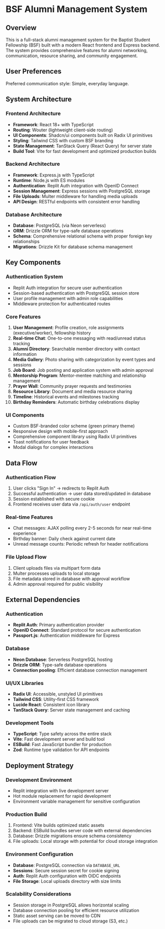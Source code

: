 # BSF Alumni Management System

## Overview

This is a full-stack alumni management system for the Baptist Student Fellowship (BSF) built with a modern React frontend and Express backend. The system provides comprehensive features for alumni networking, communication, resource sharing, and community engagement.

## User Preferences

Preferred communication style: Simple, everyday language.

## System Architecture

### Frontend Architecture
- **Framework**: React 18+ with TypeScript
- **Routing**: Wouter (lightweight client-side routing)
- **UI Components**: Shadcn/ui components built on Radix UI primitives
- **Styling**: Tailwind CSS with custom BSF branding
- **State Management**: TanStack Query (React Query) for server state
- **Build Tool**: Vite for fast development and optimized production builds

### Backend Architecture
- **Framework**: Express.js with TypeScript
- **Runtime**: Node.js with ES modules
- **Authentication**: Replit Auth integration with OpenID Connect
- **Session Management**: Express sessions with PostgreSQL storage
- **File Uploads**: Multer middleware for handling media uploads
- **API Design**: RESTful endpoints with consistent error handling

### Database Architecture
- **Database**: PostgreSQL (via Neon serverless)
- **ORM**: Drizzle ORM for type-safe database operations
- **Schema**: Comprehensive relational schema with proper foreign key relationships
- **Migrations**: Drizzle Kit for database schema management

## Key Components

### Authentication System
- Replit Auth integration for secure user authentication
- Session-based authentication with PostgreSQL session store
- User profile management with admin role capabilities
- Middleware protection for authenticated routes

### Core Features
1. **User Management**: Profile creation, role assignments (executive/worker), fellowship history
2. **Real-time Chat**: One-to-one messaging with read/unread status tracking
3. **Alumni Directory**: Searchable member directory with contact information
4. **Media Gallery**: Photo sharing with categorization by event types and sessions
5. **Job Board**: Job posting and application system with admin approval
6. **Mentorship Program**: Mentor-mentee matching and relationship management
7. **Prayer Wall**: Community prayer requests and testimonies
8. **Resource Library**: Document and media resource sharing
9. **Timeline**: Historical events and milestones tracking
10. **Birthday Reminders**: Automatic birthday celebrations display

### UI Components
- Custom BSF-branded color scheme (green primary theme)
- Responsive design with mobile-first approach
- Comprehensive component library using Radix UI primitives
- Toast notifications for user feedback
- Modal dialogs for complex interactions

## Data Flow

### Authentication Flow
1. User clicks "Sign In" → redirects to Replit Auth
2. Successful authentication → user data stored/updated in database
3. Session established with secure cookie
4. Frontend receives user data via `/api/auth/user` endpoint

### Real-time Features
- Chat messages: AJAX polling every 2-5 seconds for near real-time experience
- Birthday banner: Daily check against current date
- Unread message counts: Periodic refresh for header notifications

### File Upload Flow
1. Client uploads files via multipart form data
2. Multer processes uploads to local storage
3. File metadata stored in database with approval workflow
4. Admin approval required for public visibility

## External Dependencies

### Authentication
- **Replit Auth**: Primary authentication provider
- **OpenID Connect**: Standard protocol for secure authentication
- **Passport.js**: Authentication middleware for Express

### Database
- **Neon Database**: Serverless PostgreSQL hosting
- **Drizzle ORM**: Type-safe database operations
- **Connection pooling**: Efficient database connection management

### UI/UX Libraries
- **Radix UI**: Accessible, unstyled UI primitives
- **Tailwind CSS**: Utility-first CSS framework
- **Lucide React**: Consistent icon library
- **TanStack Query**: Server state management and caching

### Development Tools
- **TypeScript**: Type safety across the entire stack
- **Vite**: Fast development server and build tool
- **ESBuild**: Fast JavaScript bundler for production
- **Zod**: Runtime type validation for API endpoints

## Deployment Strategy

### Development Environment
- Replit integration with live development server
- Hot module replacement for rapid development
- Environment variable management for sensitive configuration

### Production Build
1. Frontend: Vite builds optimized static assets
2. Backend: ESBuild bundles server code with external dependencies
3. Database: Drizzle migrations ensure schema consistency
4. File uploads: Local storage with potential for cloud storage integration

### Environment Configuration
- **Database**: PostgreSQL connection via `DATABASE_URL`
- **Sessions**: Secure session secret for cookie signing
- **Auth**: Replit Auth configuration with OIDC endpoints
- **File Storage**: Local uploads directory with size limits

### Scalability Considerations
- Session storage in PostgreSQL allows horizontal scaling
- Database connection pooling for efficient resource utilization
- Static asset serving can be moved to CDN
- File uploads can be migrated to cloud storage (S3, etc.)